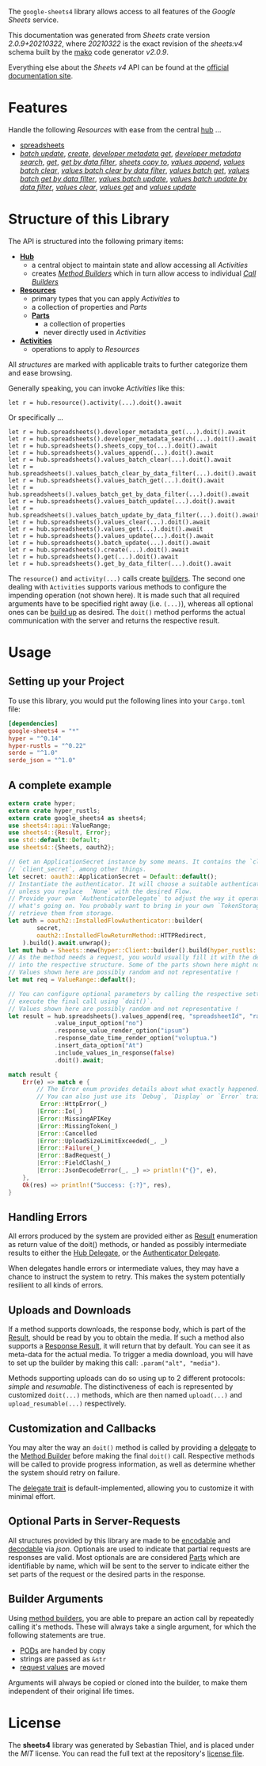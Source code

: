 <!---
DO NOT EDIT !
This file was generated automatically from 'src/mako/api/README.md.mako'
DO NOT EDIT !
-->
The `google-sheets4` library allows access to all features of the *Google Sheets* service.

This documentation was generated from *Sheets* crate version *2.0.9+20210322*, where *20210322* is the exact revision of the *sheets:v4* schema built by the [mako](http://www.makotemplates.org/) code generator *v2.0.9*.

Everything else about the *Sheets* *v4* API can be found at the
[official documentation site](https://developers.google.com/sheets/).
# Features

Handle the following *Resources* with ease from the central [hub](https://docs.rs/google-sheets4/2.0.9+20210322/google_sheets4/Sheets) ... 

* [spreadsheets](https://docs.rs/google-sheets4/2.0.9+20210322/google_sheets4/api::Spreadsheet)
 * [*batch update*](https://docs.rs/google-sheets4/2.0.9+20210322/google_sheets4/api::SpreadsheetBatchUpdateCall), [*create*](https://docs.rs/google-sheets4/2.0.9+20210322/google_sheets4/api::SpreadsheetCreateCall), [*developer metadata get*](https://docs.rs/google-sheets4/2.0.9+20210322/google_sheets4/api::SpreadsheetDeveloperMetadataGetCall), [*developer metadata search*](https://docs.rs/google-sheets4/2.0.9+20210322/google_sheets4/api::SpreadsheetDeveloperMetadataSearchCall), [*get*](https://docs.rs/google-sheets4/2.0.9+20210322/google_sheets4/api::SpreadsheetGetCall), [*get by data filter*](https://docs.rs/google-sheets4/2.0.9+20210322/google_sheets4/api::SpreadsheetGetByDataFilterCall), [*sheets copy to*](https://docs.rs/google-sheets4/2.0.9+20210322/google_sheets4/api::SpreadsheetSheetCopyToCall), [*values append*](https://docs.rs/google-sheets4/2.0.9+20210322/google_sheets4/api::SpreadsheetValueAppendCall), [*values batch clear*](https://docs.rs/google-sheets4/2.0.9+20210322/google_sheets4/api::SpreadsheetValueBatchClearCall), [*values batch clear by data filter*](https://docs.rs/google-sheets4/2.0.9+20210322/google_sheets4/api::SpreadsheetValueBatchClearByDataFilterCall), [*values batch get*](https://docs.rs/google-sheets4/2.0.9+20210322/google_sheets4/api::SpreadsheetValueBatchGetCall), [*values batch get by data filter*](https://docs.rs/google-sheets4/2.0.9+20210322/google_sheets4/api::SpreadsheetValueBatchGetByDataFilterCall), [*values batch update*](https://docs.rs/google-sheets4/2.0.9+20210322/google_sheets4/api::SpreadsheetValueBatchUpdateCall), [*values batch update by data filter*](https://docs.rs/google-sheets4/2.0.9+20210322/google_sheets4/api::SpreadsheetValueBatchUpdateByDataFilterCall), [*values clear*](https://docs.rs/google-sheets4/2.0.9+20210322/google_sheets4/api::SpreadsheetValueClearCall), [*values get*](https://docs.rs/google-sheets4/2.0.9+20210322/google_sheets4/api::SpreadsheetValueGetCall) and [*values update*](https://docs.rs/google-sheets4/2.0.9+20210322/google_sheets4/api::SpreadsheetValueUpdateCall)




# Structure of this Library

The API is structured into the following primary items:

* **[Hub](https://docs.rs/google-sheets4/2.0.9+20210322/google_sheets4/Sheets)**
    * a central object to maintain state and allow accessing all *Activities*
    * creates [*Method Builders*](https://docs.rs/google-sheets4/2.0.9+20210322/google_sheets4/client::MethodsBuilder) which in turn
      allow access to individual [*Call Builders*](https://docs.rs/google-sheets4/2.0.9+20210322/google_sheets4/client::CallBuilder)
* **[Resources](https://docs.rs/google-sheets4/2.0.9+20210322/google_sheets4/client::Resource)**
    * primary types that you can apply *Activities* to
    * a collection of properties and *Parts*
    * **[Parts](https://docs.rs/google-sheets4/2.0.9+20210322/google_sheets4/client::Part)**
        * a collection of properties
        * never directly used in *Activities*
* **[Activities](https://docs.rs/google-sheets4/2.0.9+20210322/google_sheets4/client::CallBuilder)**
    * operations to apply to *Resources*

All *structures* are marked with applicable traits to further categorize them and ease browsing.

Generally speaking, you can invoke *Activities* like this:

```Rust,ignore
let r = hub.resource().activity(...).doit().await
```

Or specifically ...

```ignore
let r = hub.spreadsheets().developer_metadata_get(...).doit().await
let r = hub.spreadsheets().developer_metadata_search(...).doit().await
let r = hub.spreadsheets().sheets_copy_to(...).doit().await
let r = hub.spreadsheets().values_append(...).doit().await
let r = hub.spreadsheets().values_batch_clear(...).doit().await
let r = hub.spreadsheets().values_batch_clear_by_data_filter(...).doit().await
let r = hub.spreadsheets().values_batch_get(...).doit().await
let r = hub.spreadsheets().values_batch_get_by_data_filter(...).doit().await
let r = hub.spreadsheets().values_batch_update(...).doit().await
let r = hub.spreadsheets().values_batch_update_by_data_filter(...).doit().await
let r = hub.spreadsheets().values_clear(...).doit().await
let r = hub.spreadsheets().values_get(...).doit().await
let r = hub.spreadsheets().values_update(...).doit().await
let r = hub.spreadsheets().batch_update(...).doit().await
let r = hub.spreadsheets().create(...).doit().await
let r = hub.spreadsheets().get(...).doit().await
let r = hub.spreadsheets().get_by_data_filter(...).doit().await
```

The `resource()` and `activity(...)` calls create [builders][builder-pattern]. The second one dealing with `Activities` 
supports various methods to configure the impending operation (not shown here). It is made such that all required arguments have to be 
specified right away (i.e. `(...)`), whereas all optional ones can be [build up][builder-pattern] as desired.
The `doit()` method performs the actual communication with the server and returns the respective result.

# Usage

## Setting up your Project

To use this library, you would put the following lines into your `Cargo.toml` file:

```toml
[dependencies]
google-sheets4 = "*"
hyper = "^0.14"
hyper-rustls = "^0.22"
serde = "^1.0"
serde_json = "^1.0"
```

## A complete example

```Rust
extern crate hyper;
extern crate hyper_rustls;
extern crate google_sheets4 as sheets4;
use sheets4::api::ValueRange;
use sheets4::{Result, Error};
use std::default::Default;
use sheets4::{Sheets, oauth2};

// Get an ApplicationSecret instance by some means. It contains the `client_id` and 
// `client_secret`, among other things.
let secret: oauth2::ApplicationSecret = Default::default();
// Instantiate the authenticator. It will choose a suitable authentication flow for you, 
// unless you replace  `None` with the desired Flow.
// Provide your own `AuthenticatorDelegate` to adjust the way it operates and get feedback about 
// what's going on. You probably want to bring in your own `TokenStorage` to persist tokens and
// retrieve them from storage.
let auth = oauth2::InstalledFlowAuthenticator::builder(
        secret,
        oauth2::InstalledFlowReturnMethod::HTTPRedirect,
    ).build().await.unwrap();
let mut hub = Sheets::new(hyper::Client::builder().build(hyper_rustls::HttpsConnector::with_native_roots()), auth);
// As the method needs a request, you would usually fill it with the desired information
// into the respective structure. Some of the parts shown here might not be applicable !
// Values shown here are possibly random and not representative !
let mut req = ValueRange::default();

// You can configure optional parameters by calling the respective setters at will, and
// execute the final call using `doit()`.
// Values shown here are possibly random and not representative !
let result = hub.spreadsheets().values_append(req, "spreadsheetId", "range")
             .value_input_option("no")
             .response_value_render_option("ipsum")
             .response_date_time_render_option("voluptua.")
             .insert_data_option("At")
             .include_values_in_response(false)
             .doit().await;

match result {
    Err(e) => match e {
        // The Error enum provides details about what exactly happened.
        // You can also just use its `Debug`, `Display` or `Error` traits
         Error::HttpError(_)
        |Error::Io(_)
        |Error::MissingAPIKey
        |Error::MissingToken(_)
        |Error::Cancelled
        |Error::UploadSizeLimitExceeded(_, _)
        |Error::Failure(_)
        |Error::BadRequest(_)
        |Error::FieldClash(_)
        |Error::JsonDecodeError(_, _) => println!("{}", e),
    },
    Ok(res) => println!("Success: {:?}", res),
}

```
## Handling Errors

All errors produced by the system are provided either as [Result](https://docs.rs/google-sheets4/2.0.9+20210322/google_sheets4/client::Result) enumeration as return value of
the doit() methods, or handed as possibly intermediate results to either the 
[Hub Delegate](https://docs.rs/google-sheets4/2.0.9+20210322/google_sheets4/client::Delegate), or the [Authenticator Delegate](https://docs.rs/yup-oauth2/*/yup_oauth2/trait.AuthenticatorDelegate.html).

When delegates handle errors or intermediate values, they may have a chance to instruct the system to retry. This 
makes the system potentially resilient to all kinds of errors.

## Uploads and Downloads
If a method supports downloads, the response body, which is part of the [Result](https://docs.rs/google-sheets4/2.0.9+20210322/google_sheets4/client::Result), should be
read by you to obtain the media.
If such a method also supports a [Response Result](https://docs.rs/google-sheets4/2.0.9+20210322/google_sheets4/client::ResponseResult), it will return that by default.
You can see it as meta-data for the actual media. To trigger a media download, you will have to set up the builder by making
this call: `.param("alt", "media")`.

Methods supporting uploads can do so using up to 2 different protocols: 
*simple* and *resumable*. The distinctiveness of each is represented by customized 
`doit(...)` methods, which are then named `upload(...)` and `upload_resumable(...)` respectively.

## Customization and Callbacks

You may alter the way an `doit()` method is called by providing a [delegate](https://docs.rs/google-sheets4/2.0.9+20210322/google_sheets4/client::Delegate) to the 
[Method Builder](https://docs.rs/google-sheets4/2.0.9+20210322/google_sheets4/client::CallBuilder) before making the final `doit()` call. 
Respective methods will be called to provide progress information, as well as determine whether the system should 
retry on failure.

The [delegate trait](https://docs.rs/google-sheets4/2.0.9+20210322/google_sheets4/client::Delegate) is default-implemented, allowing you to customize it with minimal effort.

## Optional Parts in Server-Requests

All structures provided by this library are made to be [encodable](https://docs.rs/google-sheets4/2.0.9+20210322/google_sheets4/client::RequestValue) and 
[decodable](https://docs.rs/google-sheets4/2.0.9+20210322/google_sheets4/client::ResponseResult) via *json*. Optionals are used to indicate that partial requests are responses 
are valid.
Most optionals are are considered [Parts](https://docs.rs/google-sheets4/2.0.9+20210322/google_sheets4/client::Part) which are identifiable by name, which will be sent to 
the server to indicate either the set parts of the request or the desired parts in the response.

## Builder Arguments

Using [method builders](https://docs.rs/google-sheets4/2.0.9+20210322/google_sheets4/client::CallBuilder), you are able to prepare an action call by repeatedly calling it's methods.
These will always take a single argument, for which the following statements are true.

* [PODs][wiki-pod] are handed by copy
* strings are passed as `&str`
* [request values](https://docs.rs/google-sheets4/2.0.9+20210322/google_sheets4/client::RequestValue) are moved

Arguments will always be copied or cloned into the builder, to make them independent of their original life times.

[wiki-pod]: http://en.wikipedia.org/wiki/Plain_old_data_structure
[builder-pattern]: http://en.wikipedia.org/wiki/Builder_pattern
[google-go-api]: https://github.com/google/google-api-go-client

# License
The **sheets4** library was generated by Sebastian Thiel, and is placed 
under the *MIT* license.
You can read the full text at the repository's [license file][repo-license].

[repo-license]: https://github.com/Byron/google-apis-rsblob/main/LICENSE.md
